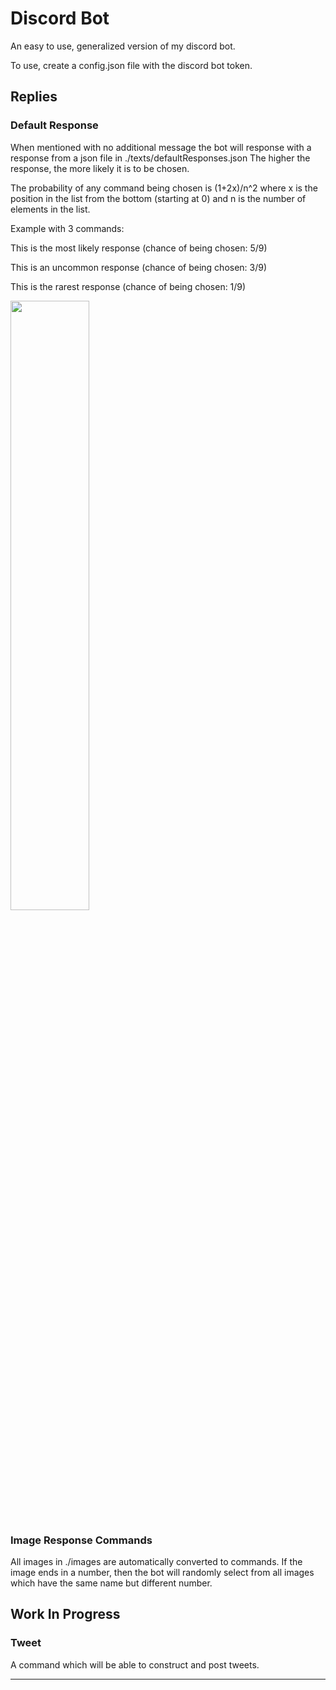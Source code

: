 # Discord Bot

An easy to use, generalized version of my discord bot.

To use, create a config.json file with the discord bot token.

## Replies

### Default Response
When mentioned with no additional message the bot will response with a response from a json file in ./texts/defaultResponses.json
The higher the response, the more likely it is to be chosen.

The probability of any command being chosen is (1+2x)/n^2 where x is the position in the list from the bottom (starting at 0) and n is the number of elements in the list.

Example with 3 commands:

This is the most likely response (chance of being chosen: 5/9)

This is an uncommon response (chance of being chosen: 3/9)

This is the rarest response (chance of being chosen: 1/9)

<img src="https://user-images.githubusercontent.com/47360894/120380138-048fe700-c2de-11eb-9561-bb126a5388ed.png" width="50%">

### Image Response Commands
All images in ./images are automatically converted to commands. If the image ends in a number, then the bot will randomly select from all images which have the same name but different number.

## Work In Progress 

### Tweet
A command which will be able to construct and post tweets.

--------------------------------------
